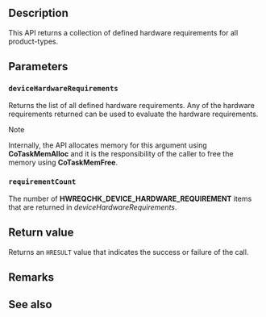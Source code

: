 ## Description

This API returns a collection of defined hardware requirements for all product-types.

## Parameters

### `deviceHardwareRequirements`

Returns the list of all defined hardware requirements. Any of the hardware requirements returned can be used to evaluate the hardware requirements.

>[!NOTE]
>Internally, the API allocates memory for this argument using **CoTaskMemAlloc** and it is the responsibility of the caller to free the memory using **CoTaskMemFree**.

### `requirementCount`

The number of **HWREQCHK_DEVICE_HARDWARE_REQUIREMENT** items that are returned in *deviceHardwareRequirements*.

## Return value

Returns an `HRESULT` value that indicates the success or failure of the call.

## Remarks

## See also